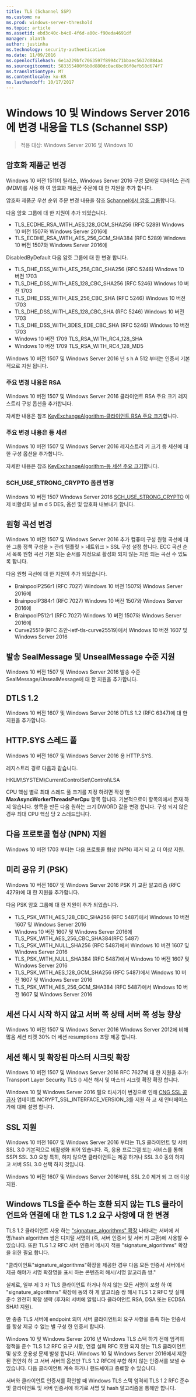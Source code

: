 ```yaml
---
title: TLS (Schannel SSP)
ms.custom: na
ms.prod: windows-server-threshold
ms.topic: article
ms.assetid: ebd3c40c-b4c0-4f6d-a00c-f90eda4691df
manager: alanth
author: justinha
ms.technology: security-authentication
ms.date: 11/09/2016
ms.openlocfilehash: 6e1a229bfc7063597f8994c71bbaec5637d084a4
ms.sourcegitcommit: 583355400f6b0d880dc0ac6bc06f0efb50d674f7
ms.translationtype: MT
ms.contentlocale: ko-KR
ms.lasthandoff: 10/17/2017
---
```

# <a name="tls-schannel-ssp-changes-in-windows-10-and-windows-server-2016"></a>Windows 10 및 Windows Server 2016에 변경 내용을 TLS (Schannel SSP)

>적용 대상: Windows Server 2016 및 Windows 10

## <a name="cipher-suite-changes"></a>암호화 제품군 변경

Windows 10 버전 1511이 릴리스, Windows Server 2016 구성 모바일 디바이스 관리 (MDM)를 사용 하 여 암호화 제품군 주문에 대 한 지원을 추가 합니다.

암호화 제품군 우선 순위 주문 변경 내용을 참조 [Schannel에서 암호 그룹](https://msdn.microsoft.com/library/windows/desktop/aa374757.aspx)합니다.

다음 암호 그룹에 대 한 지원이 추가 되었습니다.

- TLS_ECDHE_RSA_WITH_AES_128_GCM_SHA256 (RFC 5289) Windows 10 버전 1507와 Windows Server 2016에
- TLS_ECDHE_RSA_WITH_AES_256_GCM_SHA384 (RFC 5289) Windows 10 버전 1507와 Windows Server 2016에

DisabledByDefault 다음 암호 그룹에 대 한 변경 합니다.

- TLS_DHE_DSS_WITH_AES_256_CBC_SHA256 (RFC 5246) Windows 10 버전 1703
- TLS_DHE_DSS_WITH_AES_128_CBC_SHA256 (RFC 5246) Windows 10 버전 1703
- TLS_DHE_DSS_WITH_AES_256_CBC_SHA (RFC 5246) Windows 10 버전 1703
- TLS_DHE_DSS_WITH_AES_128_CBC_SHA (RFC 5246) Windows 10 버전 1703
- TLS_DHE_DSS_WITH_3DES_EDE_CBC_SHA (RFC 5246) Windows 10 버전 1703
- Windows 10 버전 1709 TLS_RSA_WITH_RC4_128_SHA
- Windows 10 버전 1709 TLS_RSA_WITH_RC4_128_MD5

Windows 10 버전 1507 및 Windows Server 2016 년 s h A 512 부터는 인증서 기본적으로 지원 됩니다.

### <a name="rsa-key-changes"></a>주요 변경 내용은 RSA

Windows 10 버전 1507 및 Windows Server 2016 클라이언트 RSA 주요 크기 레지스트리 구성 옵션을 추가합니다.

자세한 내용은 참조 [KeyExchangeAlgorithm-클라이언트 RSA 주요 크기](tls-registry-settings.md#keyexchangealgorithm---client-rsa-key-sizes)합니다.

### <a name="diffie-hellman-key-changes"></a>주요 변경 내용은 등 세션

Windows 10 버전 1507 및 Windows Server 2016 레지스트리 키 크기 등 세션에 대 한 구성 옵션을 추가합니다.

자세한 내용은 참조 [KeyExchangeAlgorithm-등 세션 주요 크기](tls-registry-settings.md#keyexchangealgorithm---diffie-hellman-key-sizes)합니다.

### <a name="schusestrongcrypto-option-changes"></a>SCH_USE_STRONG_CRYPTO 옵션 변경

Windows 10 버전 1507 Windows Server 2016 [SCH_USE_STRONG_CRYPTO](https://msdn.microsoft.com/library/windows/desktop/aa379810.aspx) 이제 비활성화 널 m d 5 DES, 옵션 및 암호화 내보내기 합니다.

## <a name="elliptical-curve-changes"></a>원형 곡선 변경

Windows 10 버전 1507 및 Windows Server 2016 추가 컴퓨터 구성 원형 곡선에 대 한 그룹 정책 구성을 > 관리 템플릿 > 네트워크 > SSL 구성 설정 합니다. ECC 곡선 순서 목록 원형 곡선 기본 되는 순서를 지정으로 활성화 되지 않는 지원 되는 곡선 수 있도록 합니다. 
 
다음 원형 곡선에 대 한 지원이 추가 되었습니다.

- BrainpoolP256r1 (RFC 7027) Windows 10 버전 1507와 Windows Server 2016에
- BrainpoolP384r1 (RFC 7027) Windows 10 버전 1507와 Windows Server 2016에 
- BrainpoolP512r1 (RFC 7027) Windows 10 버전 1507와 Windows Server 2016에
- Curve25519 (RFC 초안-ietf-tls-curve25519)에서 Windows 10 버전 1607 및 Windows Server 2016

## <a name="dispatch-level-support-for-sealmessage--unsealmessage"></a>발송 SealMessage 및 UnsealMessage 수준 지원

Windows 10 버전 1507 및 Windows Server 2016 발송 수준 SealMessage/UnsealMessage에 대 한 지원을 추가합니다.

## <a name="dtls-12"></a>DTLS 1.2

Windows 10 버전 1607 및 Windows Server 2016 DTLS 1.2 (RFC 6347)에 대 한 지원을 추가합니다.

## <a name="httpsys-thread-pool"></a>HTTP.SYS 스레드 풀 

Windows 10 버전 1607 및 Windows Server 2016 용 HTTP.SYS.

레지스트리 경로 다음과 같습니다. 

HKLM\SYSTEM\CurrentControlSet\Control\LSA

CPU 핵심 별로 최대 스레드 풀 크기를 지정 하려면 작성 한 **MaxAsyncWorkerThreadsPerCpu** 항목 합니다. 기본적으로이 항목의에서 존재 하지 않습니다. 항목을 만든 다음 원하는 크기 DWORD 값을 변경 합니다. 구성 되지 않은 경우 최대 CPU 핵심 당 2 스레드입니다.

## <a name="next-protocol-negotiation-npn-support"></a>다음 프로토콜 협상 (NPN) 지원

Windows 10 버전 1703 부터는 다음 프로토콜 협상 (NPN) 제거 되 고 더 이상 지원.

## <a name="pre-shared-key-psk"></a>미리 공유 키 (PSK)

Windows 10 버전 1607 및 Windows Server 2016 PSK 키 교환 알고리즘 (RFC 4279)에 대 한 지원을 추가합니다.

다음 PSK 암호 그룹에 대 한 지원이 추가 되었습니다.

- TLS_PSK_WITH_AES_128_CBC_SHA256 (RFC 5487)에서 Windows 10 버전 1607 및 Windows Server 2016
- Windows 10 버전 1607 및 Windows Server 2016에 TLS_PSK_WITH_AES_256_CBC_SHA384(RFC 5487)
- TLS_PSK_WITH_NULL_SHA256 (RFC 5487)에서 Windows 10 버전 1607 및 Windows Server 2016
- TLS_PSK_WITH_NULL_SHA384 (RFC 5487)에서 Windows 10 버전 1607 및 Windows Server 2016
- TLS_PSK_WITH_AES_128_GCM_SHA256 (RFC 5487)에서 Windows 10 버전 1607 및 Windows Server 2016
- TLS_PSK_WITH_AES_256_GCM_SHA384 (RFC 5487)에서 Windows 10 버전 1607 및 Windows Server 2016

## <a name="session-resumption-without-server-side-state-server-side-performance-improvements"></a>세션 다시 시작 하지 않고 서버 쪽 상태 서버 쪽 성능 향상

Windows 10 버전 1507 및 Windows Server 2016 Windows Server 2012에 비해 많음 세션 티켓 30% 더 세션 resumptions 초당 제공 합니다.

## <a name="session-hash-and-extended-master-secret-extension"></a>세션 해시 및 확장된 마스터 시크릿 확장

Windows 10 버전 1507 및 Windows Server 2016 RFC 7627에 대 한 지원을 추가: Transport Layer Security TLS () 세션 해시 및 마스터 시크릿 확장 확장 합니다.

Windows 10 및 Windows Server 2016 필요 타사가이 변경으로 인해 [CNG SSL 공급자](https://msdn.microsoft.com/library/windows/desktop/ff468652.aspx) 업데이트 NCRYPT_SSL_INTERFACE_VERSION_3를 지원 하 고 새 인터페이스가에 대해 설명 합니다.


## <a name="ssl-support"></a>SSL 지원

Windows 10 버전 1607 및 Windows Server 2016 부터는 TLS 클라이언트 및 서버 SSL 3.0 기본적으로 비활성화 되어 있습니다. 즉, 응용 프로그램 또는 서비스를 통해 SSPI SSL 3.0 요청 특히, 하지 않으면 클라이언트는 제공 하거나 SSL 3.0 동의 하지 고 서버 SSL 3.0 선택 하지 것입니다.

Windows 10 버전 1607 및 Windows Server 2016부터, SSL 2.0 제거 되 고 더 이상 지원.

## <a name="changes-to-windows-tls-adherence-to-tls-12-requirements-for-connections-with-non-compliant-tls-clients"></a>Windows TLS을 준수 하는 호환 되지 않는 TLS 클라이언트와 연결에 대 한 TLS 1.2 요구 사항에 대 한 변경

TLS 1.2 클라이언트 사용 하는 ["signature_algorithms" 확장](https://tools.ietf.org/html/rfc5246#section-7.4.1.4.1) 나타내는 서버에 서명/hash algorithm 쌍은 디지털 서명이 (즉, 서버 인증서 및 서버 키 교환)에 사용할 수 있습니다. 또한 TLS 1.2 RFC 서버 인증서 메시지 적용 "signature_algorithms" 확장을 위한 필요 합니다.

"클라이언트"signature_algorithms"확장을 제공한 경우 다음 모든 인증서 서버에서 제공 해야가 서명 확장명을 표시 하는 콘텐츠의 해시/서명 알고리즘 쌍."

실제로, 일부 제 3 자 TLS 클라이언트 하거나 하지 않는 모든 서명이 포함 하 여 "signature_algorithms" 확장에 동의 하 게 알고리즘 쌍 해시 TLS 1.2 RFC 및 실패 준수 완전히 확장 생략 (후자의 서버에 알립니다 클라이언트 RSA, DSA 또는 ECDSA SHA1 지원).

만 종종 TLS 서버에 endpoint 의미 서버 클라이언트의 요구 사항을 충족 하는 인증서를 항상 제공 수 없는 별 구성 한 인증서 합니다.

Windows 10 및 Windows Server 2016 년 Windows TLS 스택 하기 전에 엄격히 정책을 준수 TLS 1.2 RFC 요구 사항, 연결 실패 RFC 호환 되지 않는 TLS 클라이언트 및 상호 운용성 문제 발생 합니다. Windows 10 및 Windows Server 2016에서 제한 된 편안히 하 고 서버 서버의 옵션만 TLS 1.2 RFC에 부합 하지 않는 인증서를 보낼 수 있습니다. 다음 클라이언트 계속 하거나 핸드셰이크 종료할 수 있습니다.

서버와 클라이언트 인증서를 확인할 때 Windows TLS 스택 엄격히 TLS 1.2 RFC 준수 및 클라이언트 및 서버 인증서에 하기로 서명 및 hash 알고리즘을 통해만 합니다.


